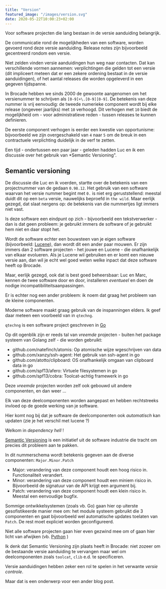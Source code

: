```yaml
---
title: "Version"
featured_image: "/images/version.svg"
date: 2020-05-22T10:00:23+02:00
---
```


Voor software projecten die lang bestaan in de versie aanduiding belangrijk.

De communicatie rond de mogelijkheden van een software, worden gevoerd rond deze versie aanduiding.
Release notes zijn bijvoorbeeld gecentreerd rondom een versie.

Niet zelden vinden versie aanduidingen hun weg naar contacten. Dat kan verschillende vormen aannemen: verplichtingen die gelden tot een versie (dit impliceert meteen dat er een zekere ordening bestaat in de versie aanduidingen), of het aantal releases die worden opgeleverd in een gegeven tijdspanne.

In Brocade hebben we sinds 2000 de gewoonte aangenomen om het versienummer te schrijven als `[0-9]+\.[0-9][0-9]`. De betekenis van deze nummer is vrij eenvoudig: de tweede numerieke component wordt bij elke release (ongeveer jaarlijks) met `10` verhoogd. Dit verhogen met `10` biedt de mogelijkheid om - voor administratieve reden - tussen releases te kunnen definieren.

De eerste component verhogen is eerder een kwestie van opportunisme: bijvoorbeeld we zijn overgeschakeld van `4` naar `5` om de breuk in een contractuele verplichting duidelijk in de verf te zetten.

Een tijd - ondertussen een paar jaar - geleden hadden Luc en ik een discussie over het gebruik van *Semantic Versioning".

## Semantic versioning

De discussie die Luc en ik voerden, startte over de betekenis van een projectnummer van de gedaan `0.98.12`. Het gebruik van een software waarvan het versie nummer begint met `0.` is niet erg geruststellend: meestal duidt dit op een `beta` versie, nauwelijks beproefd in `the wild`. Maar eerlijk gezegd, dat slaat nergens op: de betekenis van die nummertjes ligt immers niet vast.

Is deze software een eindpunt op zich - bijvoorbeeld een tekstverwerker - dan is dat geen probleem: je gebruikt immers de software of je gebruikt hem niet en daar stopt het.

Wordt de software echter een bouwsteen van je eigen software (bijvoorbeeld: [Lucene](https://en.wikipedia.org/wiki/Apache_Lucene "Lucene")), dan wordt dit een ander paar mouwen. Er zijn immers dan 2 software projecten - het jouwe en Lucene - die onafhankelijk van elkaar evolueren. Als je Lucene wil gebruiken en er komt een nieuwe versie aan, dan wil je echt wel goed weten welke inpact dat deze software heeft op Brocade.

Maar, eerlijk gezegd, ook dat is best goed beheersbaar: Luc en Marc, kennen de twee software door en door, installeren *eventueel* en doen de nodige incompatibiliteitsaanpassingen.

Er is echter nog een ander probleem: ik noem dat graag het probleem van de kleine componenten.

Moderne software maakt graag gebruik van de inspanningen elders. Ik geef daar meteen een voorbeeld van in `qtechng`.

`qtechng` is een software project geschreven in [Go](https://en.wikipedia.org/wiki/Go_(programming_language) "Golang")

Op dit ogenblik zijn er reeds tal van *vreemde* projecten - buiten het package systeem van Golang zelf - die worden gebruikt:

- github.com/natefinch/atomis: Op atomische wijze wgeschrijven van data
- github.com/xanzy/ssh-agent: Het gebruik van ssh-agent in go
- github.com/atotto/clipboard: OS onafhankelijk omgaan van clipboard data in go
- github.com/spf13/afero: Virtuele filesystemen in go
- github.com/spf13/cobra: Toolcat-achtig framewerk in go

Deze *vreemde* projecten worden zelf ook gebouwd uit andere componenten, en dan weer ...

Elk van deze deelcomponenten worden aangepast en hebben rechtstreeks invloed op de goede werking van je software.

Hier komt nog bij dat je software de deelcomponenten ook *automatisch* kan updaten (zie je het verschil met lucene ?)

Welkom in *dependency hell* !

[Semantic Versioning](https://semver.org/ "SemVer") is een initiatief uit de software industrie die tracht om precies dit probleem aan te pakken.

In dit nummerschema wordt betekenis gegeven aan de diverse componenten: `Major.Minor.Patch`

- Major: verandering van deze component houdt een hoog risico in. Functionaliteit verandert.
- Minor: verandering van deze component houdt een miniem risico in. Bijvoorbeeld de signatuur van de API krijgt een argument bij.
- Patch: verandering van deze component houdt een klein risico in. Meestal een eenvoudige bugfix.

Sommige ontwikkelsystemen (zoals vb. Go) gaan hier op uiterste gesofistikeerde manier mee om: het module systeem gebruikt die 3 componenten en gaat bijvoorbeeld wel automatische updates toelaten van `Patch`.
De rest moet expliciet worden geconfigureerd.

Niet alle software projecten gaan hier even gezwind mee om of gaan hier licht van afwijken (vb. [Python](https://www.python.org/dev/peps/pep-0440/ "Version Identification and Dependency Specification") )

Ik denk dat Semantic Versioning zijn plaats heeft in Brocade: niet zozeer om de bestaande versie aanduiding te vervangen maar wel om deelcomponenten zoals `toolcat`, `clib` e.d. te specificeren.

Versie aanduidingen hebben zeker een rol te spelen in het verwante *versie controle*.

Maar dat is een onderwerp voor een ander blog post.

